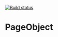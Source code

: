 [![Build status](https://ci.appveyor.com/api/projects/status/sfyao72oquqx49cb?svg=true)](https://ci.appveyor.com/project/QALevina/pageobject)
# PageObject
